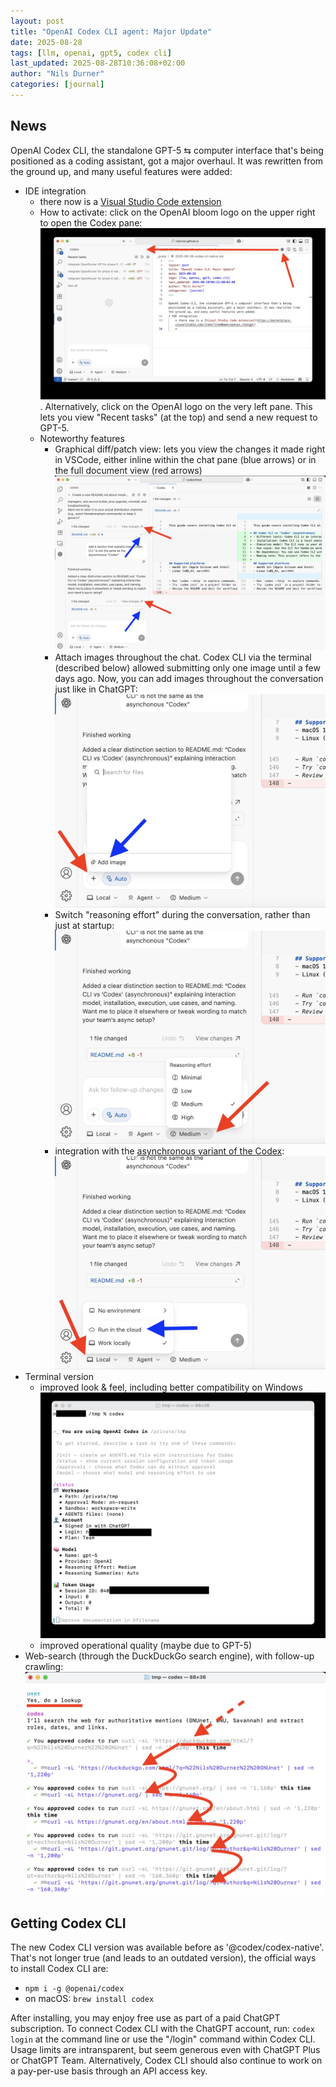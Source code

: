 ```yaml
---
layout: post
title: "OpenAI Codex CLI agent: Major Update"
date: 2025-08-28
tags: [llm, openai, gpt5, codex cli]
last_updated: 2025-08-28T10:36:08+02:00
author: "Nils Durner"
categories: [journal]
---
```


## News
OpenAI Codex CLI, the standalone GPT-5 ⇆ computer interface that's being positioned as a coding assistant, got a major overhaul. It was rewritten from the ground up, and many useful features were added:
* IDE integration
    * there now is a [Visual Studio Code extension](https://marketplace.visualstudio.com/items?itemName=openai.chatgpt)
    * How to activate: click on the OpenAI bloom logo on the upper right to open the Codex pane: ![click-through to open the OpenAI Codex pane in VSCode](assets/img/codex-cli-native-update/vscode-codex-pane.jpg). Alternatively, click on the OpenAI logo on the very left pane. This lets you view "Recent tasks" (at the top) and send a new request to GPT-5.
    * Noteworthy features
        * Graphical diff/patch view: lets you view the changes it made right in VSCode, either inline within the chat pane (blue arrows) or in the full document view (red arrows) ![Screenshot of the Codex diff view](assets/img/codex-cli-native-update/vscode-diff-view.jpg)
        * Attach images throughout the chat. Codex CLI via the terminal (described below) allowed submitting only one image until a few days ago. Now, you can add images throughout the conversation just like in ChatGPT: ![Screenshot of plus-button with "Add image" menu entry](assets/img/codex-cli-native-update/vscode-add-image.jpg)
        * Switch "reasoning effort" during the conversation, rather than just at startup: ![Screenshot of the Reasoning Effort menu](assets/img/codex-cli-native-update/vscode-reasoning-effort.jpg)
        * integration with the [asynchronous variant of the Codex](openai-codex-web): ![Screenshot of the Codex "proper" integration](assets/img/codex-cli-native-update/vscode-codex-integration.jpg)
* Terminal version
    * improved look & feel, including better compatibility on Windows ![Screenshot OpenAI Codex CLI on macOS](assets/img/codex-cli-native-update/codex-cli-terminal.jpg)
    * improved operational quality (maybe due to GPT-5)
* Web-search (through the DuckDuckGo search engine), with follow-up crawling: ![Screenshot of Codex CLI doing an initial web-search and crawling the web](assets/img/codex-cli-native-update/codex-cli-web-search.jpg)

## Getting Codex CLI
The new Codex CLI version was available before as '@codex/codex-native'. That's not longer true (and leads to an outdated version), the official ways to install Codex CLI are:
* `npm i -g @openai/codex`
* on macOS: `brew install codex`

After installing, you may enjoy free use as part of a paid ChatGPT subscription. To connect Codex CLI with the ChatGPT account, run: `codex login` at the command line or use the "/login" command within Codex CLI. Usage limits are intransparent, but seem generous even with ChatGPT Plus or ChatGPT Team. Alternatively, Codex CLI should also continue to work on a pay-per-use basis through an API access key.